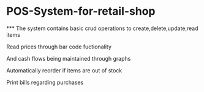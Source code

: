 # POS-System-for-retail-shop

*** The system contains basic crud operations to create,delete,update,read items

Read prices through bar code fuctionality

And cash flows being maintained through graphs 

Automatically reorder if items are out of stock

Print bills regarding purchases


